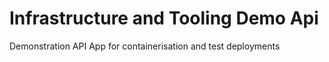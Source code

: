 # Infrastructure and Tooling Demo Api

Demonstration API App for containerisation and test deployments
